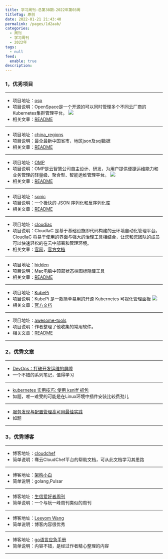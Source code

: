 ```yaml
---
title: 学习周刊-总第38期-2022年第03周
titleTag: 原创
date: 2022-01-21 21:43:40
permalink: /pages/1d2aab/
categories: 
  - 周刊
  - 学习周刊
  - 2022年
tags: 
  - null
feed: 
  enable: true
description: 
---
```



### 1，优秀项目
  
---
- 项目地址：[osp](https://github.com/openspacee/osp)
- 项目说明：OpenSpace是一个开源的可以同时管理多个不同云厂商的Kubernetes集群管理平台。
	![](http://t.eryajf.net/imgs/2022/01/ba56862e2b17337a.png)
- 相关文章：[README](https://github.com/openspacee/osp#readme)
---
- 项目地址：[china_regions](https://github.com/wecatch/china_regions)
- 项目说明：最全最新中国省市，地区json及sql数据
- 相关文章：[README](https://github.com/wecatch/china_regions#readme)
---
- 项目地址：[OMP](https://github.com/CloudWise-OpenSource/OMP)
- 项目说明：OMP是云智慧公司自主设计、研发，为用户提供便捷运维能力和业务管理的轻量级、聚合型、智能运维管理平台。
	![](http://t.eryajf.net/imgs/2022/01/8ce0f73b9350a20a.png)
- 相关文章：[README](https://github.com/CloudWise-OpenSource/OMP#readme)
---
- 项目地址：[sonic](https://github.com/bytedance/sonic)
- 项目说明：一个极快的 JSON 序列化和反序列化库
- 相关文章：[README](https://github.com/bytedance/sonic#readme)
---
- 项目地址：[cloudiac](https://github.com/idcos/cloudiac)
- 项目说明：CloudIaC 是基于基础设施即代码构建的云环境自动化管理平台。 CloudIaC 将易于使用的界面与强大的治理工具相结合，让您和您团队的成员可以快速轻松的在云中部署和管理环境。
- 相关文章：[官网](https://cloudiac.idcos.com/)，[官方文档](https://idcos.github.io/cloudiac/0.8.1/)
---
- 项目地址：[hidden](https://github.com/dwarvesf/hidden)
- 项目说明：Mac电脑中顶部状态栏图标隐藏工具
- 相关文章：[README](https://github.com/dwarvesf/hidden#readme)
---
- 项目地址：[KubePi](https://github.com/KubeOperator/KubePi)
- 项目说明：KubePi 是一款简单易用的开源 Kubernetes 可视化管理面板
	![](http://t.eryajf.net/imgs/2022/01/05a3eba8a3cfb627.gif)
- 相关文章：[官方文档](https://kubeoperator.io/docs/kubepi/)
---
- 项目地址：[awesome-tools](https://github.com/sunlei/awesome-tools)
- 项目说明：作者整理了他收集的常用软件。
- 相关文章：[README](https://github.com/sunlei/awesome-tools/blob/master/README.md)
---


### 2，优秀文章

---
- [DevOps：打破开发运维的屏障](https://www.atlassian.com/zh/devops)
- 一个不错的系列笔记，值得学习
---
- [kubernetes 实用技巧: 使用 ksniff 抓包](https://imroc.cc/post/202105/capture-packets-with-ksniff/)
- 如题，唯一难受的可能是在Linux环境中插件安装比较费劲儿
---
- [服务发现与配置管理高可用最佳实践](https://my.oschina.net/u/3874284/blog/5392368)
- 如题
---

### 3，优秀博客

---
- 博客地址：[cloudchef](https://console.smartcmp.cloud/help/)
- 简单说明：骞云CloudChef平台的帮助文档，可从此文档学习其思路
---
- 博客地址：[架构小白](https://blog.frognew.com/)
- 简单说明：golang,Pulsar
---
- 博客地址：[生信爱好者周刊](https://shixiangwang.github.io/weekly/)
- 简单说明：一个与阮一峰周刊类似的周刊
---
- 博客地址：[Leeyom Wang](https://blog.leeyom.top/#/)
- 简单说明：博客内容很优秀
---
- 博客地址：[go语言应急手册](https://www.kancloud.cn/coding3min/golang/1756004)
- 简单说明：内容不错，是经过作者精心整理的内容
---
